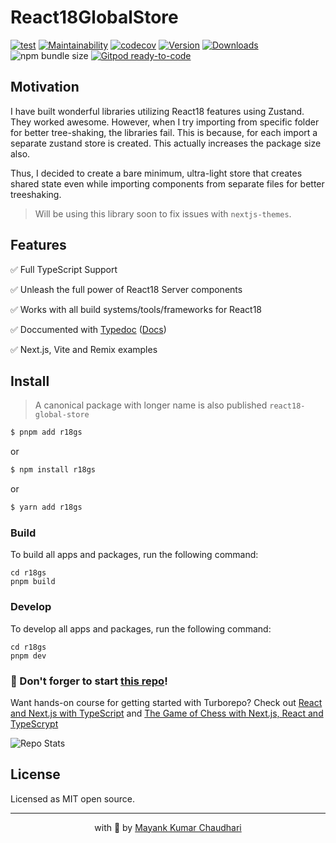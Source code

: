 # React18GlobalStore

[![test](https://github.com/react18-tools/r18gs/actions/workflows/test.yml/badge.svg)](https://github.com/react18-tools/r18gs/actions/workflows/test.yml) [![Maintainability](https://api.codeclimate.com/v1/badges/41f10c0e6846d1e8a56b/maintainability)](https://codeclimate.com/github/react18-tools/r18gs/maintainability) [![codecov](https://codecov.io/gh/react18-tools/r18gs/graph/badge.svg)](https://codecov.io/gh/react18-tools/r18gs) [![Version](https://img.shields.io/npm/v/r18gs.svg?colorB=green)](https://www.npmjs.com/package/r18gs) [![Downloads](https://img.jsdelivr.com/img.shields.io/npm/dt/r18gs.svg)](https://www.npmjs.com/package/r18gs) ![npm bundle size](https://img.shields.io/bundlephobia/minzip/r18gs) [![Gitpod ready-to-code](https://img.shields.io/badge/Gitpod-ready--to--code-blue?logo=gitpod)](https://gitpod.io/from-referrer/)

## Motivation

I have built wonderful libraries utilizing React18 features using Zustand. They worked awesome. However, when I try importing from specific folder for better tree-shaking, the libraries fail. This is because, for each import a separate zustand store is created. This actually increases the package size also.

Thus, I decided to create a bare minimum, ultra-light store that creates shared state even while importing components from separate files for better treeshaking.

> Will be using this library soon to fix issues with `nextjs-themes`.

## Features

✅ Full TypeScript Support

✅ Unleash the full power of React18 Server components

✅ Works with all build systems/tools/frameworks for React18

✅ Doccumented with [Typedoc](https://react18-tools.github.io/r18gs) ([Docs](https://react18-tools.github.io/r18gs))

✅ Next.js, Vite and Remix examples

## Install

> A canonical package with longer name is also published `react18-global-store`

```bash
$ pnpm add r18gs
```

or

```bash
$ npm install r18gs
```

or

```bash
$ yarn add r18gs
```

### Build

To build all apps and packages, run the following command:

```
cd r18gs
pnpm build
```

### Develop

To develop all apps and packages, run the following command:

```
cd r18gs
pnpm dev
```

### 🤩 Don't forger to start [this repo](https://github.com/mayank1513/r18gs)!

Want hands-on course for getting started with Turborepo? Check out [React and Next.js with TypeScript](https://mayank-chaudhari.vercel.app/courses/react-and-next-js-with-typescript) and [The Game of Chess with Next.js, React and TypeScrypt](https://www.udemy.com/course/game-of-chess-with-nextjs-react-and-typescrypt/?referralCode=851A28F10B254A8523FE)

![Repo Stats](https://repobeats.axiom.co/api/embed/ec3e74d795ed805a0fce67c0b64c3f08872e7945.svg "Repobeats analytics image")

## License

Licensed as MIT open source.

<hr />

<p align="center" style="text-align:center">with 💖 by <a href="https://mayank-chaudhari.vercel.app" target="_blank">Mayank Kumar Chaudhari</a></p>
